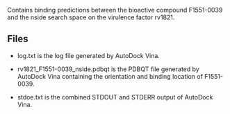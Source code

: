 Contains binding predictions between the bioactive compound F1551-0039 and the nside search space on the virulence factor rv1821.

## Files

- log.txt is the log file generated by AutoDock Vina.

- rv1821_F1551-0039_nside.pdbqt is the PDBQT file generated by AutoDock Vina containing the orientation and binding location of F1551-0039.

- stdoe.txt is the combined STDOUT and STDERR output of AutoDock Vina.

